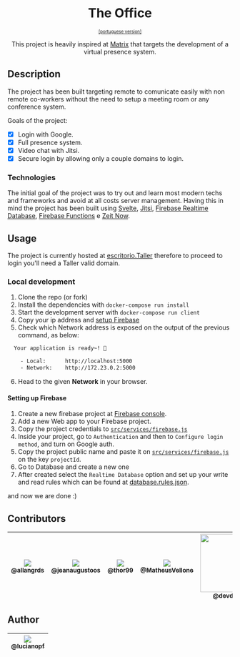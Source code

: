 <h1 align="center">The Office</h1>

<p align="center">
  <sub>
    <sup>
      <a href="/README.pt.md" align="center">[portuguese version]</a>
    </sup>
  </sub>
</p>

<p align="center">
  This project is heavily inspired at <a href="https://github.com/ResultadosDigitais/matrix">Matrix</a>
  that targets the development of a virtual presence system.
</p>

## Description

The project has been built targeting remote to comunicate easily with non remote co-workers without the need to setup a meeting room or any conference system.

Goals of the project:

- [x] Login with Google.
- [x] Full presence system.
- [x] Video chat with Jitsi.
- [x] Secure login by allowing only a couple domains to login.

### Technologies

The initial goal of the project was to try out and learn most modern techs and frameworks and avoid at all costs server management. Having this in mind the project has been built using <a href="https://svelte.dev/" target="_blank">Svelte</a>, <a href="https://jitsi.org/" target="_blank">Jitsi</a>, <a href="https://firebase.google.com/docs/database" target="_blank">Firebase Realtime Database</a>, <a href="https://firebase.google.com/docs/functions" target="_blank">Firebase Functions</a> e <a href="http://now.sh">Zeit Now</a>.

## Usage

The project is currently hosted at <a href="https://taller-escritorio-teste.firebaseapp.com/#/rooms/vingadores" target="_blank">escritorio.Taller</a> therefore to proceed to login you'll need a Taller valid domain.

### Local development

1. Clone the repo (or fork)
2. Install the dependencies with `docker-compose run install`
3. Start the development server with `docker-compose run client`
4. Copy your ip address and [setup Firebase](#Setting-up-Firebase)
5. Check which Network address is exposed on the output of the previous command, as below:

```bash
  Your application is ready~! 🚀

    - Local:      http://localhost:5000
    - Network:    http://172.23.0.2:5000
```

6. Head to the given **Network** in your browser.

#### Setting up Firebase
1. Create a new firebase project at [Firebase console](https://console.firebase.google.com/).
2. Add a new Web app to your Firebase project.
3. Copy the project credentials to [`src/services/firebase.js`](https://github.com/uselessdev/the-office/blob/master/src/services/firebase.js#L5)
4. Inside your project, go to `Authentication` and then to `Configure login method`, and turn on Google auth.
5. Copy the project public name and paste it on [`src/services/firebase.js`](https://github.com/uselessdev/the-office/blob/master/src/services/firebase.js#L8) on the key `projectId`.
6. Go to Database and create a new one
7. After created select the `Realtime Database` option and set up your write and read rules which can be found at [database.rules.json](https://github.com/uselessdev/the-office/blob/master/database.rules.json).

and now we are done :)


## Contributors

| [<img src="https://avatars1.githubusercontent.com/u/4103305?v=3&s=115"><br><sub>@allangrds</sub>](https://github.com/allangrds) | [<img src="https://avatars1.githubusercontent.com/u/19209246?v=3&s=115"><br><sub>@jeanaugustoos</sub>](https://github.com/jeanaugustoos) | [<img src="https://avatars1.githubusercontent.com/u/8422610?v=3&s=115"><br><sub>@thor99</sub>](https://github.com/thor99) | [<img src="https://avatars1.githubusercontent.com/u/5989971?v=3&s=115"><br><sub>@MatheusVellone</sub>](https://github.com/MatheusVellone) | [<img src="https://github.com/devdrops.png" width="130px;"/><br><sub>@devdrops</sub>](https://github.com/devdrops) | [<img src="https://github.com/miglsoares.png" width="130px;"/><br><sub>@miglsoares</sub>](https://github.com/miglsoares) |
| :---: | :---: | :---: | :---: | :---: | :---: |


## Author

| [<img src="https://avatars0.githubusercontent.com/u/8251208?v=3&s=115"><br><sub>@lucianopf</sub>](https://github.com/lucianopf) |
| :---: |
